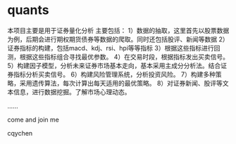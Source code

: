 # quants
本项目主要是用于证券量化分析
主要包括：
1）数据的抽取，这里首先以股票数据为例，后期会进行期权期货债券等数据的爬取。同时还包括股评、新闻等数据
2）证券指标的构建，包括macd、kdj、rsi、hpi等等指标
3）根据这些指标进行回测，根据这些指标组合寻找最优参数。
4）在交易时段，根据指标发出买卖信号。
5）构建因子模型，分析未来证券市场基本走向，基本采用主成分分析法。结合证券指标分析买卖信号。
6）构建风险管理系统，分析投资风险。
7）构建多种策略，采用遗传算法，每次计算出每天适用的最优策略。
8）对证券新闻、股评等文本信息，进行数据挖掘。了解市场心理动态。

......


come and join me

cqychen

